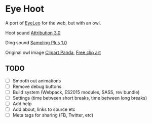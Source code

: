 # Eye Hoot

A port of [EyeLeo](http://eyeleo.com/overview) for the web, but with an owl.

Hoot sound [Attribution 3.0](http://soundbible.com/1851-Horned-Owl.html)

Ding sound [Sampling Plus 1.0](http://soundbible.com/1424-Air-Plane-Ding.html)

Original owl image [Clipart Panda](http://www.clipartpanda.com/clipart_images/owl-clipart-post-3-4374931), [Free clip art](http://www.clipartpanda.com/categories/owl-clip-art-free-cute)

## TODO

- [ ] Smooth out animations
- [ ] Remove debug buttons
- [ ] Build system (Webpack, ES2015 modules, SASS, rev bundle)
- [ ] Settings (time between short breaks, time between long breaks)
- [ ] Add help
- [ ] Add about, links to source etc
- [ ] Meta tags for sharing (FB, Twitter, etc)
